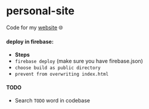 # personal-site

Code for my [website](https://ulan13.me) 🌐

#### deploy in firebase:

- **Steps**
- `firebase deploy` (make sure you have firebase.json)
- `choose build as public directory`
- `prevent from overwriting index.html`

#### TODO

- Search `TODO` word in codebase
